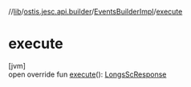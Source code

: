 //[lib](../../../index.md)/[ostis.jesc.api.builder](../index.md)/[EventsBuilderImpl](index.md)/[execute](execute.md)

# execute

[jvm]\
open override fun [execute](execute.md)(): [LongsScResponse](../../ostis.jesc.client.model.response/-longs-sc-response/index.md)
